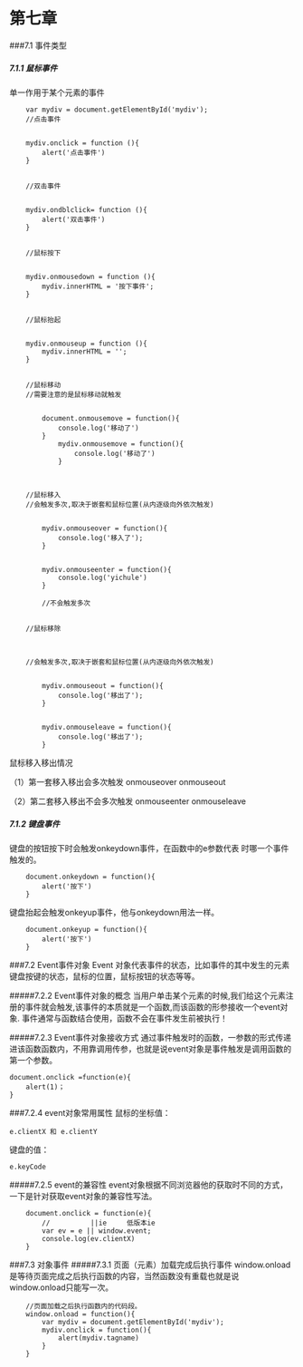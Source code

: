 # 第七章
###7.1 事件类型
##### 7.1.1 鼠标事件

单一作用于某个元素的事件

		var mydiv = document.getElementById('mydiv');
        //点击事件


        mydiv.onclick = function (){
            alert('点击事件')
        }


        //双击事件


        mydiv.ondblclick= function (){
            alert('双击事件')
        }


        //鼠标按下


        mydiv.onmousedown = function (){
            mydiv.innerHTML = '按下事件';
        }


        //鼠标抬起


        mydiv.onmouseup = function (){
            mydiv.innerHTML = '';
        }


        //鼠标移动
        //需要注意的是鼠标移动就触发


            document.onmousemove = function(){
                console.log('移动了')
            }
                mydiv.onmousemove = function(){
                    console.log('移动了')
                }



        //鼠标移入
        //会触发多次,取决于嵌套和鼠标位置(从内逐级向外依次触发)


            mydiv.onmouseover = function(){
                console.log('移入了');
            }


            mydiv.onmouseenter = function(){
                console.log('yichule')
            }
            
            //不会触发多次


        //鼠标移除

            

        //会触发多次,取决于嵌套和鼠标位置(从内逐级向外依次触发)

        
            mydiv.onmouseout = function(){
                console.log('移出了');
            }


            mydiv.onmouseleave = function(){
                console.log('移出了');
            }


鼠标移入移出情况

（1）第一套移入移出会多次触发 onmouseover onmouseout

（2）第二套移入移出不会多次触发 onmouseenter  onmouseleave

##### 7.1.2 键盘事件
键盘的按钮按下时会触发onkeydown事件，在函数中的e参数代表
时哪一个事件触发的。

		document.onkeydown = function(){
			alert('按下')
		}

键盘抬起会触发onkeyup事件，他与onkeydown用法一样。

		document.onkeyup = function(){
			alert('按下')
		}


###7.2 Event事件对象
Event 对象代表事件的状态，比如事件的其中发生的元素键盘按键的状态，鼠标的位置，鼠标按钮的状态等等。

#####7.2.2 Event事件对象的概念
当用户单击某个元素的时候,我们给这个元素注册的事件就会触发,该事件的本质就是一个函数,而该函数的形参接收一个event对象.
事件通常与函数结合使用，函数不会在事件发生前被执行！

#####7.2.3 Event事件对象接收方式
通过事件触发时的函数，一参数的形式传递进该函数函数内，不用靠调用传参，也就是说event对象是事件触发是调用函数的第一个参数。

	document.onclick =function(e){
		alert(1)；
	}

###7.2.4 event对象常用属性
鼠标的坐标值：
	
	e.clientX 和 e.clientY

键盘的值：

	e.keyCode

#####7.2.5 event的兼容性
event对象根据不同浏览器他的获取时不同的方式，一下是针对获取event对象的兼容性写法。

		document.onclick = function(e){
            //          ||ie     低版本ie
            var ev = e || window.event;
            console.log(ev.clientX)
        }


###7.3 对象事件
#####7.3.1 页面（元素）加载完成后执行事件
window.onload是等待页面完成之后执行函数的内容，当然函数没有重载也就是说window.onload只能写一次。

		//页面加载之后执行函数内的代码段。
        window.onload = function(){
            var mydiv = document.getElementById('mydiv');
            mydiv.onclick = function(){
                alert(mydiv.tagname)
            }
        }

